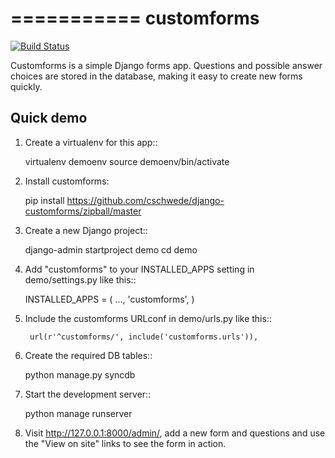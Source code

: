 ===========
customforms
===========

[![Build Status](https://travis-ci.org/cschwede/django-customforms.svg)](https://travis-ci.org/cschwede/django-customforms)

Customforms is a simple Django forms app. Questions and possible answer choices
are stored in the database, making it easy to create new forms quickly.

Quick demo
----------

1. Create a virtualenv for this app::

    virtualenv demoenv
    source demoenv/bin/activate

2. Install customforms:

    pip install https://github.com/cschwede/django-customforms/zipball/master

3. Create a new Django project::

    django-admin startproject demo
    cd demo

4. Add "customforms" to your INSTALLED_APPS setting in demo/settings.py like this::

    INSTALLED_APPS = (
        ...,
        'customforms',
    )

5. Include the customforms URLconf in demo/urls.py like this::

        url(r'^customforms/', include('customforms.urls')),

6. Create the required DB tables::

    python manage.py syncdb

8. Start the development server::

    python manage runserver

9. Visit http://127.0.0.1:8000/admin/, add a new form and questions and use the
   "View on site" links to see the form in action.
